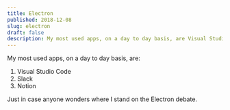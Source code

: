 ```yaml
---
title: Electron
published: 2018-12-08
slug: electron
draft: false
description: My most used apps, on a day to day basis, are Visual Studio Code, Slack, and Notion. Just in case anyone wonders where I stand on the Electron debate.
---
```


My most used apps, on a day to day basis, are:

1. Visual Studio Code
2. Slack
3. Notion

Just in case anyone wonders where I stand on the Electron debate.
